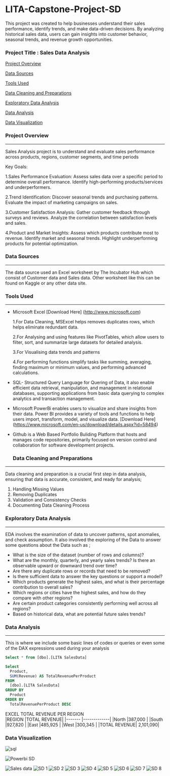 # LITA-Capstone-Project-SD
This project was created to help businesses understand their sales performance, identify trends, and make data-driven decisions. By analyzing historical sales data, users can gain insights into customer behavior, seasonal trends, and revenue growth opportunities.

### Project Title : Sales Data Analysis
 [Project Overview](#project-overview)
 
 [Data Sources](#data-sources)
 
 [Tools Used](#tools-used)
  
 [Data Cleaning and Preparations](#data-cleaning-and-preparations)
   
 [Exploratory Data Analysis](#exploratory-data-analysis)
  
 [Data Analysis](#data-analysis)
   
 [Data Visualization](#data-visualization)

 ### Project Overview
---
Sales Analysis project is to understand and evaluate sales performance across products, regions, customer segments, and time periods

Key Goals:

1.Sales Performance Evaluation:
Assess sales data over a specific period to determine overall performance.
Identify high-performing products/services and underperformers.

2.Trend Identification:
Discover seasonal trends and purchasing patterns.
Evaluate the impact of marketing campaigns on sales.

3.Customer Satisfaction Analysis:
Gather customer feedback through surveys and reviews.
Analyze the correlation between satisfaction levels and sales.

4.Product and Market Insights:
Assess which products contribute most to revenue.
Identify market and seasonal trends.
Highlight underperforming products for potential optimization.

### Data Sources
---
The data source used an Excel worksheet by The Incubator Hub which consist of Customer data and Sales data. Other worksheet like this can be found on Kaggle or any other data site.

### Tools Used
---
- Microsoft Excel [Download Here] (http://www.microsoft.com)
  
     1.For Data Cleaning, MSExcel helps removes duplicates rows, which helps eliminate redundant data.
 
     2.For Analysing and using features like PivotTables, which allow users to filter, sort, and summarize large datasets for detailed analysis.
 
     3.For Visualising data trends and patterns

     4.For performing functions simplify tasks like summing, averaging, finding maximum or minimum values, and performing advanced calculations.
 
- SQL- Structured Query Language for Quering of Data, it also enable efficient data retrieval, manipulation, and management in relational databases, supporting applications from basic 
  data querying to complex analytics and transaction management.
  
- Microsoft PowerBi enables users to visualize and share insights from their data. Power BI provides a variety of tools and functions to help users import, transform, model, and 
  visualize data. [Download Here] (https://www.microsoft.com/en-us/download/details.aspx?id=58494)
  
- Github is a Web Based Portfolio Buliding Platform that hosts and manages code repositories, primarily focused on version control and collaboration for software development projects.

  ### Data Cleaning and Preparations
---
Data cleaning and preparation is a crucial first step in data analysis, ensuring that data is accurate, consistent, and ready for analysis;
1. Handling Missing Values
2. Removing Duplicates
3. Validation and Consistency Checks
4. Documenting Data Cleaning Process

### Exploratory Data Analysis
---
EDA involves the examination of data to uncover patterns, spot anomalies, and check assumption. It also involved the exploring of the Data to answer some questions 
  about the Data such as ;
- What is the size of the dataset (number of rows and columns)?
- What are the monthly, quarterly, and yearly sales trends? Is there an observable upward or downward trend over time?
- Are there any duplicate rows or records that need to be removed?
- Is there sufficient data to answer the key questions or support a model?
- Which products generate the highest sales, and what is their percentage contribution to overall sales?
- Which regions or cities have the highest sales, and how do they compare with other regions?
- Are certain product categories consistently performing well across all regions?
- Based on historical data, what are potential future sales trends?
  
### Data Analysis
  ---
  This is where we include some basic lines of codes or queries or even some of the DAX expressions used during your analysis

  ```SQL
  Select * from [dbo].[LITA SalesData]

 Select 
	Product, 
	SUM(Revenue) AS TotalRevenuePerProduct
FROM 
	[dbo].[LITA SalesData]
GROUP BY 
	Product
ORDER BY 
	TotalRevenuePerProduct DESC
  ```

EXCEL
TOTAL REVENUE PER REGION	
|REGION  |TOTAL REVENUE|
|------- |-------------|
|North 	 |387,000      |
|South	 |927,820      |
|East	 |485,925      |
|West	 |300,345      |
|TOTAL REVENUE| 2,101,090|

### Data Visualization

![sql](https://github.com/user-attachments/assets/e8d30078-435b-472a-b1b1-d8e443994557)


![Powerbi SD](https://github.com/user-attachments/assets/4c19cd06-e7ab-4c76-b1c6-a542b2f29fa7)


 ![Sales data](https://github.com/user-attachments/assets/b8c0aed6-84ef-4d05-b878-00feb563cf1d)
![SD 1](https://github.com/user-attachments/assets/d5320772-2f7a-475a-9dc2-05d759d7981e)
![SD 2](https://github.com/user-attachments/assets/b226df2f-ad23-494e-878d-2630fc92076b)
![SD 3](https://github.com/user-attachments/assets/ea434ea1-bc88-4e4a-be27-31c4cbcb2be2)
![SD 4](https://github.com/user-attachments/assets/53d1d708-7bee-40d9-a990-5c9852c552a0)
![SD 5](https://github.com/user-attachments/assets/d17fbe74-a8f4-44e9-a77e-6e14592a47ff)
![SD 6](https://github.com/user-attachments/assets/3c8118e6-f017-426a-87a7-fd8fadb99a00)
![SD 7](https://github.com/user-attachments/assets/a37d1ffa-dccf-45fa-b687-468051f26f7a)
![SD 8](https://github.com/user-attachments/assets/1577b438-c66c-44fc-8d9c-f718501c4e6b)



